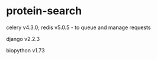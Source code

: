 # protein-search
celery v4.3.0; redis v5.0.5 - to queue and manage requests

django v2.2.3

biopython v1.73
